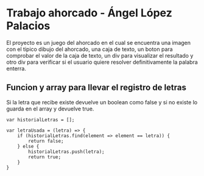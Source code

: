 # Trabajo ahorcado - Ángel López Palacios
El proyecto es un juego del ahorcado en el cual se encuentra una imagen con el tipico dibujo del ahorcado, una caja de texto, un boton para comprobar el valor de la caja de texto, un div para visualizar el resultado y otro div para verificar si el usuario quiere resolver definitivamente la palabra enterra.


## Funcion y array para llevar el registro de letras
Si la letra que recibe existe devuelve un boolean como false y si no existe lo guarda en el array y devuelve true.
~~~
var historialLetras = [];

var letraUsada = (letra) => {
    if (historialLetras.find(element => element == letra)) {
        return false;
    } else {
        historialLetras.push(letra);
        return true;
    }
}
~~~